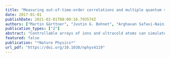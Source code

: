 ```yaml
---
title: "Measuring out-of-time-order correlations and multiple quantum spectra in a trapped-ion quantum magnet"
date: 2017-01-01
publishDate: 2021-02-01T08:00:16.793574Z
authors: ["Martin Gärttner", "Justin G. Bohnet", "Arghavan Safavi-Naini", "Michael L. Wall", "John J. Bollinger", "Ana Maria Rey"]
publication_types: ["2"]
abstract: "Controllable arrays of ions and ultracold atoms can simulate complex many-body phenomena and may provide insights into unsolved problems in modern science. To this end, experimentally feasible protocols for quantifying the buildup of quantum correlations and coherence are needed, as performing full state tomography does not scale favourably with the number of particles. Here we develop and experimentally demonstrate such a protocol, which uses time reversal of the many-body dynamics to measure out-of-time-order correlation functions (OTOCs) in a long-range Ising spin quantum simulator with more than 100 ions in a Penning trap. By measuring a family of OTOCs as a function of a tunable parameter we obtain fine-grained information about the state of the system encoded in the multiple quantum coherence spectrum, extract the quantum state purity, and demonstrate the buildup of up to 8-body correlations. Future applications of this protocol could enable studies of many-body localization, quantum phase transitions, and tests of the holographic duality between quantum and gravitational systems."
featured: false
publication: "*Nature Physics*"
url_pdf: "https://doi.org/10.1038/nphys4119"
---
```


